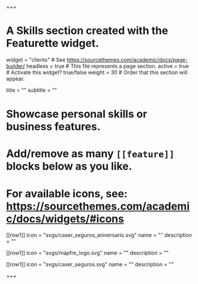 +++
# A Skills section created with the Featurette widget.
widget = "clients"  # See https://sourcethemes.com/academic/docs/page-builder/
headless = true  # This file represents a page section.
active = true  # Activate this widget? true/false
weight = 30  # Order that this section will appear.

title = ""
subtitle = ""

# Showcase personal skills or business features.
# 
# Add/remove as many `[[feature]]` blocks below as you like.
# 
# For available icons, see: https://sourcethemes.com/academic/docs/widgets/#icons

[[row1]]
  icon = "svgs/caser_seguros_aniversario.svg"
  name = ""
  description = ""
  
[[row1]]
  icon = "svgs/mapfre_logo.svg"
  name = ""
  description = ""  
  
[[row1]]
  icon = "svgs/caser_seguros.svg"
  name = ""
  description = ""

+++

